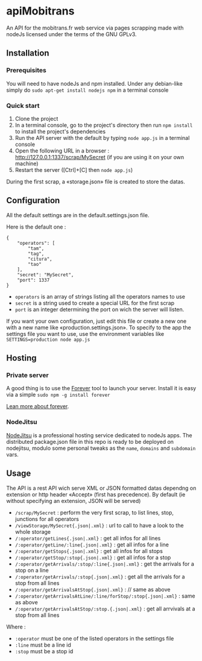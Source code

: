 apiMobitrans
============

An API for the mobitrans.fr web service via pages scrapping made with nodeJs licensed under the terms of the GNU GPLv3.

Installation
------------

### Prerequisites

You will need to have nodeJs and npm installed.
Under any debian-like simply do `sudo apt-get install nodejs npm` in a terminal console

### Quick start

1. Clone the project
2. In a terminal console, go to the project's directory then run `npm install` to install the project's dependencies
3. Run the API server with the default  by typing `node app.js` in a terminal console
4. Open the following URL in a browser : http://127.0.0.1:1337/scrap/MySecret (if you are using it on your own machine)
5. Restart the server ([Ctrl]+[C] then `node app.js`)

During the first scrap, a «storage.json» file is created to store the datas.

Configuration
-------------

All the default settings are in the default.settings.json file.

Here is the default one : 

	{
		"operators": [
			"tam",
			"tag",
			"citura",
			"tao"
		],
		"secret": "MySecret",
		"port": 1337
	}

* `operators` is an array of strings listing all the operators names to use
* `secret` is a string used to create a special URL for the first scrap
* `port` is an integer determining the port on wich the server will listen.

If you want your own configuration, just edit this file or create a new one with a new name like «production.settings.json».
To specify to the app the settings file you want to use, use the environment variables like `SETTINGS=production node app.js`

Hosting
-------

### Private server

A good thing is to use the [Forever](https://github.com/nodejitsu/forever) tool to launch your server. Install it is easy via a simple `sudo npm -g install forever`

[Lean more about forever](https://github.com/nodejitsu/forever).

### NodeJitsu

[NodeJitsu](https://www.nodejitsu.com/) is a professional hosting service dedicated to nodeJs apps. The distributed package.json file in this repo is ready to be deployed on nodejitsu, modulo some personal tweaks as the `name`, `domains` and `subdomain` vars.


Usage
-----

The API is a rest API wich serve XML or JSON formatted datas dependng on extension or http header «Accept» (first has precedence). By default (ie without specifying an extension, JSON will be served)

* `/scrap/MySecret` : perform the very first scrap, to list lines, stop, junctions for all operators
* `/viewStorage/MySecret{.json|.xml}` : url to call to have a look to the whole storage
* `/:operator/getLines{.json|.xml}` : get all infos for all lines
* `/:operator/getLine/:line{.json|.xml}` : get all infos for a line
* `/:operator/getStops{.json|.xml}` : get all infos for all stops
* `/:operator/getStop/:stop{.json|.xml}` : get all infos for a stop
* `/:operator/getArrivals/:stop/:line{.json|.xml}` : get the arrivals for a stop on a line
* `/:operator/getArrivals/:stop{.json|.xml}` : get all the arrivals for a stop from all lines
* `/:operator/getArrivalsAtStop{.json|.xml}` : // same as above
* `/:operator/getArrivalsAtLine/:line/forStop/:stop{.json|.xml}` : same as above
* `/:operator/getArrivalsAtStop/:stop.{.json|.xml}` : get all arrvivals at a stop from all lines

Where : 

* `:operator` must be one of the listed operators in the settings file
* `:line` must be a line id
* `:stop` must be a stop id
